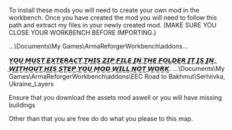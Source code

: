 To install these mods you will need to create your own mod in the workbench. Once you have created the mod you will need to follow this path and extract my files in your newly created mod. (MAKE SURE YOU CLOSE YOUR WORKBENCH BEFORE IMPORTING.)

...\Documents\My Games\ArmaReforgerWorkbench\addons\...

𝙔̲𝙊̲𝙐̲ ̲𝙈̲𝙐̲𝙎̲𝙏̲ ̲𝙀̲𝙓̲𝙏̲𝙀̲𝙍̲𝘼̲𝘾̲𝙏̲ ̲𝙏̲𝙃̲𝙄̲𝙎̲ ̲𝙕̲𝙄̲𝙋̲ ̲𝙁̲𝙄̲𝙇̲𝙀̲ ̲𝙄̲𝙉̲ ̲𝙏̲𝙃̲𝙀̲ ̲𝙁̲𝙊̲𝙇̲𝘿̲𝙀̲𝙍̲ ̲𝙄̲𝙏̲ ̲𝙄̲𝙎̲ ̲𝙄̲𝙉̲.̲ ̲𝙒̲𝙄̲𝙏̲𝙃̲𝙊̲𝙐̲𝙏̲ ̲𝙃̲𝙄̲𝙎̲ ̲𝙎̲𝙏̲𝙀̲𝙋̲ ̲𝙔̲𝙊̲𝙐̲ ̲𝙈̲𝙊̲𝘿̲ ̲𝙒̲𝙄̲𝙇̲𝙇̲ ̲𝙉̲𝙊̲𝙏̲ ̲𝙒̲𝙊̲𝙍̲𝙆̲.
...\Documents\My Games\ArmaReforgerWorkbench\addons\EEC Road to Bakhmut\Serhiivka, Ukraine_Layers

Ensure that you download the assets mod aswell or you will have missing buildings

Other than that you are free do do what you please to this map.
